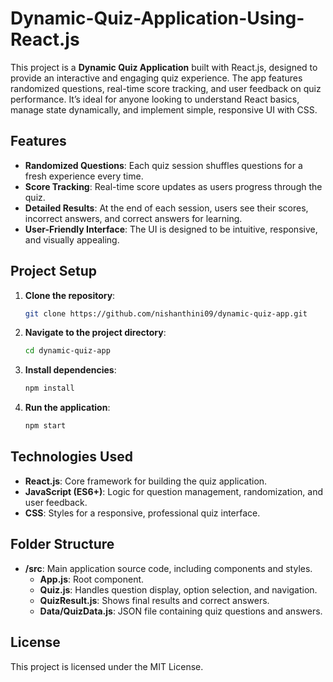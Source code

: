 # Dynamic-Quiz-Application-Using-React.js
This project is a **Dynamic Quiz Application** built with React.js, designed to provide an interactive and engaging quiz experience. The app features randomized questions, real-time score tracking, and user feedback on quiz performance. It’s ideal for anyone looking to understand React basics, manage state dynamically, and implement simple, responsive UI with CSS.

## Features

- **Randomized Questions**: Each quiz session shuffles questions for a fresh experience every time.
- **Score Tracking**: Real-time score updates as users progress through the quiz.
- **Detailed Results**: At the end of each session, users see their scores, incorrect answers, and correct answers for learning.
- **User-Friendly Interface**: The UI is designed to be intuitive, responsive, and visually appealing.

## Project Setup

1. **Clone the repository**:
    ```bash
    git clone https://github.com/nishanthini09/dynamic-quiz-app.git
    ```

2. **Navigate to the project directory**:
    ```bash
    cd dynamic-quiz-app
    ```

3. **Install dependencies**:
    ```bash
    npm install
    ```

4. **Run the application**:
    ```bash
    npm start
    ```

## Technologies Used

- **React.js**: Core framework for building the quiz application.
- **JavaScript (ES6+)**: Logic for question management, randomization, and user feedback.
- **CSS**: Styles for a responsive, professional quiz interface.

## Folder Structure

- **/src**: Main application source code, including components and styles.
  - **App.js**: Root component.
  - **Quiz.js**: Handles question display, option selection, and navigation.
  - **QuizResult.js**: Shows final results and correct answers.
  - **Data/QuizData.js**: JSON file containing quiz questions and answers.

## License

This project is licensed under the MIT License.
